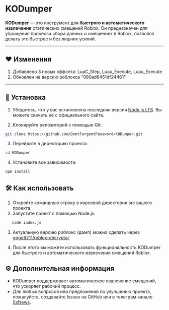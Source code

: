 # **KODumper**

**KODumper** — это инструмент для **быстрого и автоматического извлечения** статических смещений Roblox. Он предназначен
для упрощения процесса сбора данных о смещениях в Roblox, позволяя делать это быстрее и без лишних усилий.

---

## ❤️ **Изменения**

1. Добавлено 3 новых оффсета: LuaC_Step, Luau_Execute<true>, Luau_Execute<false>
2. Обновлен на версию роблокса "080ad6451df24461"

---

## 🚀 **Установка**

1. Убедитесь, что у вас установлена последняя версия [Node.js LTS](https://nodejs.org/en). Вы можете скачать её с
   официального сайта.

2. Клонируйте репозиторий с помощью Git:

```bash
git clone https://github.com/DontForgontPassword/KODumper.git
```

3. Перейдите в директорию проекта:

```bash
cd KODumper
```

4. Установите все зависимости:

```bash 
npm install
```

## 🛠️ Как использовать

1. Откройте командную строку в корневой директории src вашего проекта.
2. Запустите проект с помощью Node.js:

```bash
   node index.js
```
3. Актуальную версию роблокс (дамп) можно сделать через [gogo9211/roblox-decryptor](https://github.com/gogo9211/roblox-decryptor)

4. После этого вы можете использовать функциональность KODumper для быстрого и автоматического извлечения смещений
   Roblox.

## ⚙️ Дополнительная информация

- KODumper поддерживает автоматическое извлечение смещений, что ускоряет рабочий процесс.
- Для любых вопросов или предложений по улучшению проекта, пожалуйста, создавайте Issues на GitHub или в телеграм
  канале [SxNews](https://t.me/SxNews0).
